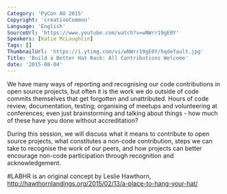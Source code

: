 ```yaml
---
Category: 'PyCon AU 2015'
Copyright: 'creativeCommon'
Language: 'English'
SourceUrl: 'https://www.youtube.com/watch?v=wNWrr19gE0Y'
Speakers: [Katie McLaughlin]
Tags: []
ThumbnailUrl: 'https://i.ytimg.com/vi/wNWrr19gE0Y/hqdefault.jpg'
Title: 'Build a Better Hat Rack: All Contributions Welcome'
date: '2015-08-04'
---
```

We have many ways of reporting and recognising our code contributions in open source projects, but often it is the work we do outside of code commits themselves that get forgotten and unattributed. Hours of code review, documentation, testing; organising of meetups and volunteering at conferences; even just brainstorming and talking about things - how much of these have you done without accreditation? 

During this session, we will discuss what it means to contribute to open source projects, what constitutes a non-code contribution, steps we can take to recognise the work of our peers, and how projects can better encourage non-code participation through recognition and acknowledgement.

#LABHR is an original concept by Leslie Hawthorn, http://hawthornlandings.org/2015/02/13/a-place-to-hang-your-hat/
